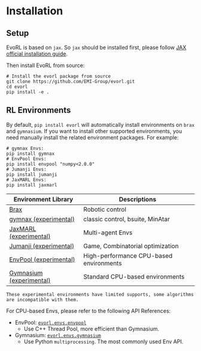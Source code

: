 # Installation



## Setup

EvoRL is based on `jax`. So `jax` should be installed first, please follow [JAX official installation guide](https://jax.readthedocs.io/en/latest/quickstart.html#installation).

Then install EvoRL from source:

```shell
# Install the evorl package from source
git clone https://github.com/EMI-Group/evorl.git
cd evorl
pip install -e .
```

## RL Environments

By default, `pip install evorl` will automatically install environments on `brax` and `gymnasium`. If you want to install other supported environments, you need manually install the related environment packages. For example:

```shell
# gymnax Envs:
pip install gymnax
# EnvPool Envs:
pip install envpool "numpy<2.0.0"
# Jumanji Envs:
pip install jumanji
# JaxMARL Envs:
pip install jaxmarl
```

| Environment Library                                                        | Descriptions                            |
| -------------------------------------------------------------------------- | --------------------------------------- |
| [Brax](https://github.com/google/brax)                                     | Robotic control                         |
| [gymnax (experimental)](https://github.com/RobertTLange/gymnax)            | classic control, bsuite, MinAtar        |
| [JaxMARL (experimental)](https://github.com/FLAIROx/JaxMARL)               | Multi-agent Envs                        |
| [Jumanji (experimental)](https://github.com/instadeepai/jumanji)           | Game, Combinatorial optimization        |
| [EnvPool (experimental)](https://github.com/sail-sg/envpool)               | High-performance CPU-based environments |
| [Gymnasium (experimental)](https://github.com/Farama-Foundation/Gymnasium) | Standard CPU-based environments         |

```{attention}
These experimental environments have limited supports, some algorithms are incompatible with them.
```

For CPU-based Envs, please refer to the following API References:

- EnvPool: [`evorl.envs.envpool`](#evorl.envs.envpool)
  - Use C++ Thread Pool, more efficient than Gymnasium.
- Gymnasium: [`evorl.envs.gymnasium`](#evorl.envs.gymnasium)
  - Use Python `multiprocessing`. The most commonly used Env API.
